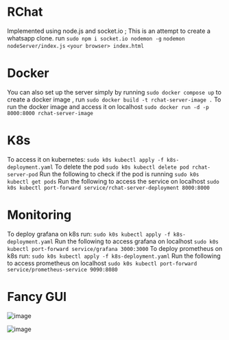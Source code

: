 # RChat
Implemented using node.js  and socket.io ; This is an attempt to create a whatsapp clone.
run `sudo npm i socket.io nodemon -g`
`nodemon nodeServer/index.js`
`<your browser> index.html`

# Docker
You can also set up the server simply by running `sudo docker compose up`
to create a docker image , run `sudo docker build -t rchat-server-image .`
To run the docker image and access it on localhost `sudo docker run -d -p 8000:8000 rchat-server-image`

# K8s
To access it on kubernetes:
`sudo k0s kubectl apply -f k8s-deployment.yaml`
To delete the pod
`sudo k0s kubectl delete pod rchat-server-pod`
Run the following to check if the pod is running
`sudo k0s kubectl get pods`
Run the following to access the service on localhost
`sudo k0s kubectl port-forward service/rchat-server-deployment 8000:8000`

# Monitoring
To deploy grafana on k8s run:
`sudo k0s kubectl apply -f k8s-deployment.yaml`
Run the following to access grafana on localhost
`sudo k0s kubectl port-forward service/grafana 3000:3000`
To deploy prometheus on k8s run:
`sudo k0s kubectl apply -f k8s-deployment.yaml`
Run the following to access prometheus on localhost
`sudo k0s kubectl port-forward service/prometheus-service 9090:8080`

# Fancy GUI

![image](https://user-images.githubusercontent.com/83643646/211990987-ba40b62b-2b64-4dbe-8758-2eeb41375c43.png)

![image](https://user-images.githubusercontent.com/83643646/211991007-9e9f78dc-afe8-4615-8a91-6fc1e07f1658.png)
